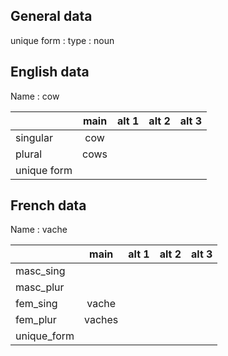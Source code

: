 ## General data

unique form :
type : noun

## English data

Name : cow

|             | main | alt 1 | alt 2 | alt 3 |
| :---------- | :--: | :---: | :---: | ----- |
| singular    | cow  |       |       |       |
| plural      | cows |       |       |       |
| unique form |      |       |       |       |

## French data

Name : vache

|             |  main  | alt 1 | alt 2 | alt 3 |
| :---------- | :----: | :---: | :---: | :---: |
| masc_sing   |        |       |       |       |
| masc_plur   |        |       |       |       |
| fem_sing    | vache  |       |       |       |
| fem_plur    | vaches |       |       |       |
| unique_form |        |       |       |       |


